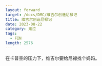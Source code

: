 ```yaml
---
layout: forward
target: /docs/DMC/维吉尔创造尼禄记
title: 维吉尔创造尼禄记
date: 2023-08-22
category: 鬼泣
tags: 
  - FIN
length: 2576
---
```


在卡普空的压力下，维吉尔要给尼禄找个妈妈。
